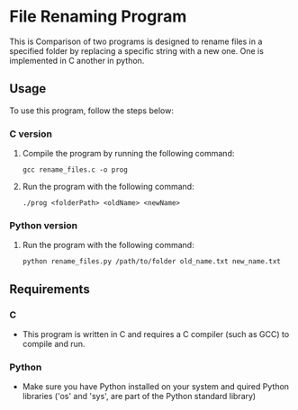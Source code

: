 # File Renaming Program

This is Comparison of two programs is designed to rename files in a specified folder by replacing a specific string with a new one. One is implemented in C another in python.

## Usage

To use this program, follow the steps below:

### C version

1. Compile the program by running the following command:

   ```shell
   gcc rename_files.c -o prog

2. Run the program with the following command:

   ```shell
   ./prog <folderPath> <oldName> <newName>

### Python version 

1. Run the program with the following command:

   ```shell
   python rename_files.py /path/to/folder old_name.txt new_name.txt
## Requirements

### C

- This program is written in C and requires a C compiler (such as GCC) to compile and run.

### Python 

- Make sure you have Python installed on your system and quired Python libraries ('os' and 'sys', are part of the Python standard library)

